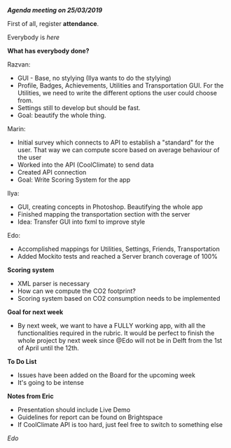 ***Agenda meeting on 25/03/2019***

First of all, register **attendance**.

Everybody is _here_

**What has everybody done?**

Razvan:
- GUI - Base, no stylying (Ilya wants to do the stylying)
- Profile, Badges, Achievements, Utilities and Transportation GUI. For the Utilities, we need to write the different options the user could choose from.
- Settings still to develop but should be fast.
- Goal: beautify the whole thing.

Marin:
- Initial survey which connects to API to establish a "standard" for the user. That way we can compute score based on average behaviour of the user
- Worked into the API (CoolClimate) to send data
- Created API connection
- Goal: Write Scoring System for the app

Ilya:
- GUI, creating concepts in Photoshop. Beautifying the whole app
- Finished mapping the transportation section with the server
- Idea: Transfer GUI into fxml to improve style

Edo:
- Accomplished mappings for Utilities, Settings, Friends, Transportation
- Added Mockito tests and reached a Server branch coverage of 100%

**Scoring system**
- XML parser is necessary
- How can we compute the CO2 footprint?
- Scoring system based on CO2 consumption needs to be implemented

**Goal for next week**

- By next week, we want to have a FULLY working app, with all the functionalities required in the rubric. It would be perfect to finish the whole project by next week since @Edo will not be in Delft from the 1st of April until the 12th.

**To Do List**

- Issues have been added on the Board for the upcoming week
- It's going to be intense

**Notes from Eric**

- Presentation should include Live Demo
- Guidelines for report can be found on Brightspace
- If CoolClimate API is too hard, just feel free to switch to something else

_Edo_